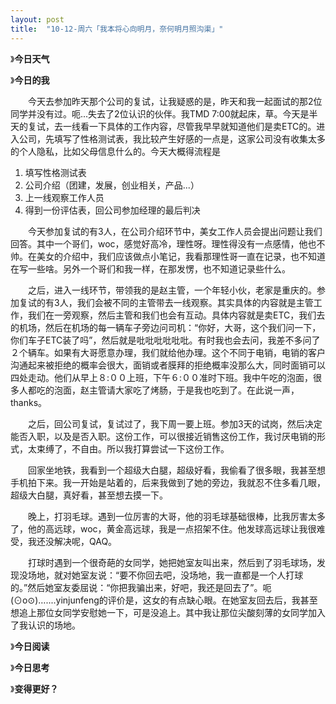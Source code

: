 ```yaml
---
layout: post
title:  "10-12-周六「我本将心向明月，奈何明月照沟渠」"
---
```




 

》**今日天气**



》**今日的我**

　　今天去参加昨天那个公司的复试，让我疑惑的是，昨天和我一起面试的那2位同学并没有过。呃...失去了2位认识的伙伴。我TMD 7:00就起床，草。今天是半天的复试，去一线看一下具体的工作内容，尽管我早早就知道他们是卖ETC的。进入公司，先填写了性格测试表，我比较产生好感的一点是，这家公司没有收集太多的个人隐私，比如父母信息什么的。今天大概得流程是

1. 填写性格测试表
2. 公司介绍（团建，发展，创业相关，产品...）
3. 上一线观察工作人员
4. 得到一份评估表，回公司参加经理的最后判决

　　今天参加复试的有3人，在公司介绍环节中，美女工作人员会提出问题让我们回答。其中一个哥们，woc，感觉好高冷，理性呀。理性得没有一点感情，他也不帅。在美女的介绍中，我们应该做点小笔记，我看那理性哥一直在记录，也不知道在写一些啥。另外一个哥们和我一样，在那发愣，也不知道记录些什么。

　　之后，进入一线环节，带领我的是赵主管，一个年轻小伙，老家是重庆的。参加复试的有3人，我们会被不同的主管带去一线观察。其实具体的内容就是主管工作，我们在一旁观察，然后主管和我们也会有互动。具体内容就是卖ETC，我们去的机场，然后在机场的每一辆车子旁边问司机：“你好，大哥，这个我们问一下，你们车子ETC装了吗”，然后就是吡吡吡吡吡吡。有时我也会去问，我差不多问了２个辆车。如果有大哥愿意办理，我们就给他办理。这个不同于电销，电销的客户沟通起来被拒绝的概率会很大，面销或者膜拜的拒绝概率没那么大，同时面销可以四处走动。他们从早上８:００上班，下午６:００准时下班。我中午吃的泡面，很多人都吃的泡面，赵主管请大家吃了烤肠，于是我也吃到了。在此说一声，thanks。

　　之后，回公司复试，复试过了，我下周一要上班。参加3天的试岗，然后决定能否入职，以及是否入职。这份工作，可以很接近销售这份工作，我讨厌电销的形式，太束缚了，不自由。所以我打算尝试一下这份工作。

　　回家坐地铁，我看到一个超级大白腿，超级好看，我偷看了很多眼，我甚至想手机拍下来。我一开始是站着的，后来我做到了她的旁边，我就忍不住多看几眼，超级大白腿，真好看，甚至想去摸一下。

　　晚上，打羽毛球。遇到一位厉害的大哥，他的羽毛球基础很棒，比我厉害太多了，他的高远球，woc，黄金高远球，我是一点招架不住。他发球高远球让我很难受，我还没解决呢，QAQ。

　　打球时遇到一个很奇葩的女同学，她把她室友叫出来，然后到了羽毛球场，发现没场地，就对她室友说：“要不你回去吧，没场地，我一直都是一个人打球的。”然后她室友委屈说：“你把我骗出来，好吧，我还是回去了”。呃(⊙o⊙)…....yinjunfeng的评价是，这女的有点缺心眼。在她室友回去后，我甚至想追上那位女同学安慰她一下，可是没追上。其中我让那位尖酸刻薄的女同学加入了我认识的场地。

》**今日阅读**



》**今日思考**



》**变得更好？**

